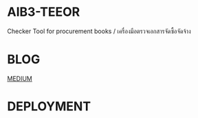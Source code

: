 # AIB3-TEEOR
Checker Tool for procurement books / เครื่องมือตรวจเอกสารจัดซื้อจัดจ้าง
# BLOG
<a href = "https://medium.com/@pataradany/teeor-the-first-procurement-books-checker-tool-of-thailand-8c794987fbba">MEDIUM</a>
# DEPLOYMENT
